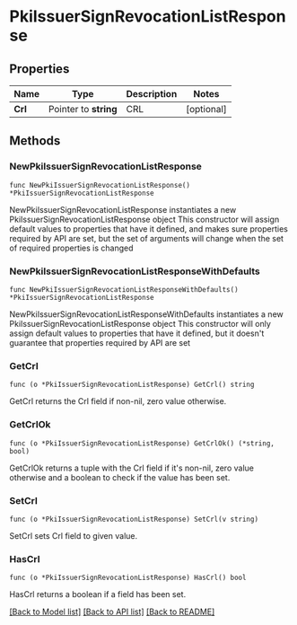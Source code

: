 # PkiIssuerSignRevocationListResponse


## Properties

Name | Type | Description | Notes
------------ | ------------- | ------------- | -------------
**Crl** | Pointer to **string** | CRL | [optional] 



## Methods


### NewPkiIssuerSignRevocationListResponse

`func NewPkiIssuerSignRevocationListResponse() *PkiIssuerSignRevocationListResponse`

NewPkiIssuerSignRevocationListResponse instantiates a new PkiIssuerSignRevocationListResponse object
This constructor will assign default values to properties that have it defined,
and makes sure properties required by API are set, but the set of arguments
will change when the set of required properties is changed

### NewPkiIssuerSignRevocationListResponseWithDefaults

`func NewPkiIssuerSignRevocationListResponseWithDefaults() *PkiIssuerSignRevocationListResponse`

NewPkiIssuerSignRevocationListResponseWithDefaults instantiates a new PkiIssuerSignRevocationListResponse object
This constructor will only assign default values to properties that have it defined,
but it doesn't guarantee that properties required by API are set


### GetCrl

`func (o *PkiIssuerSignRevocationListResponse) GetCrl() string`

GetCrl returns the Crl field if non-nil, zero value otherwise.

### GetCrlOk

`func (o *PkiIssuerSignRevocationListResponse) GetCrlOk() (*string, bool)`

GetCrlOk returns a tuple with the Crl field if it's non-nil, zero value otherwise
and a boolean to check if the value has been set.

### SetCrl

`func (o *PkiIssuerSignRevocationListResponse) SetCrl(v string)`

SetCrl sets Crl field to given value.


### HasCrl

`func (o *PkiIssuerSignRevocationListResponse) HasCrl() bool`

HasCrl returns a boolean if a field has been set.









[[Back to Model list]](../README.md#documentation-for-models) [[Back to API list]](../README.md#documentation-for-api-endpoints) [[Back to README]](../README.md)


